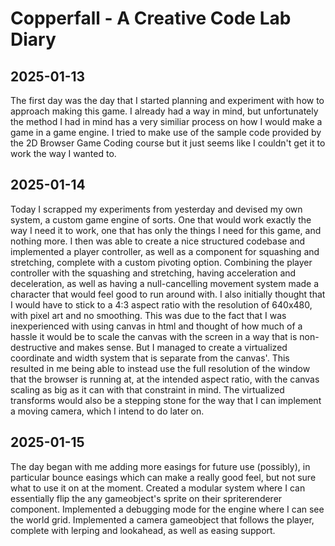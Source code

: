 # Copperfall - A Creative Code Lab Diary

## 2025-01-13
The first day was the day that I started planning and experiment with how to approach making this game. I already had a way in mind, but unfortunately the method I had in mind has a very similiar process on how I would make a game in a game engine. I tried to make use of the sample code provided by the 2D Browser Game Coding course but it just seems like I couldn't get it to work the way I wanted to.

## 2025-01-14
Today I scrapped my experiments from yesterday and devised my own system, a custom game engine of sorts. One that would work exactly the way I need it to work, one that has only the things I need for this game, and nothing more. I then was able to create a nice structured codebase and implemented a player controller, as well as a component for squashing and stretching, complete with a custom pivoting option. Combining the player controller with the squashing and stretching, having acceleration and deceleration, as well as having a null-cancelling movement system made a character that would feel good to run around with. I also initially thought that I would have to stick to a 4:3 aspect ratio with the resolution of 640x480, with pixel art and no smoothing. This was due to the fact that I was inexperienced with using canvas in html and thought of how much of a hassle it would be to scale the canvas with the screen in a way that is non-destructive and makes sense. But I managed to create a virtualized coordinate and width system that is separate from the canvas'. This resulted in me being able to instead use the full resolution of the window that the browser is running at, at the intended aspect ratio, with the canvas scaling as big as it can with that constraint in mind. The virtualized transforms would also be a stepping stone for the way that I can implement a moving camera, which I intend to do later on.

## 2025-01-15
The day began with me adding more easings for future use (possibly), in particular bounce easings which can make a really good feel, but not sure what to use it on at the moment. Created a modular system where I can essentially flip the any gameobject's sprite on their spriterenderer component. Implemented a debugging mode for the engine where I can see the world grid. Implemented a camera gameobject that follows the player, complete with lerping and lookahead, as well as easing support.